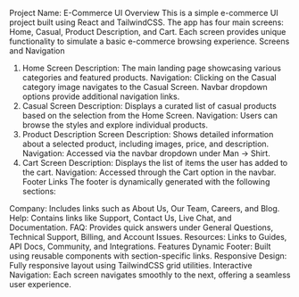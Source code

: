 Project Name: E-Commerce UI
Overview
This is a simple e-commerce UI project built using React and TailwindCSS. The app has four main screens: Home, Casual, Product Description, and Cart. Each screen provides unique functionality to simulate a basic e-commerce browsing experience.
Screens and Navigation
1. Home Screen
Description: The main landing page showcasing various categories and featured products.
Navigation:
Clicking on the Casual category image navigates to the Casual Screen.
Navbar dropdown options provide additional navigation links.
2. Casual Screen
Description: Displays a curated list of casual products based on the selection from the Home Screen.
Navigation: Users can browse the styles and explore individual products.
3. Product Description Screen
Description: Shows detailed information about a selected product, including images, price, and description.
Navigation: Accessed via the navbar dropdown under Man -> Shirt.
4. Cart Screen
Description: Displays the list of items the user has added to the cart.
Navigation: Accessed through the Cart option in the navbar.
Footer Links
The footer is dynamically generated with the following sections:

Company: Includes links such as About Us, Our Team, Careers, and Blog.
Help: Contains links like Support, Contact Us, Live Chat, and Documentation.
FAQ: Provides quick answers under General Questions, Technical Support, Billing, and Account Issues.
Resources: Links to Guides, API Docs, Community, and Integrations.
Features
Dynamic Footer: Built using reusable components with section-specific links.
Responsive Design: Fully responsive layout using TailwindCSS grid utilities.
Interactive Navigation: Each screen navigates smoothly to the next, offering a seamless user experience.